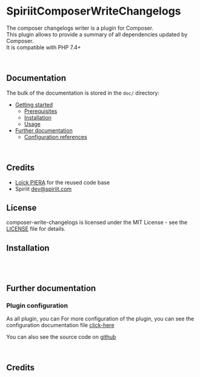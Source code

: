 SpiriitComposerWriteChangelogs
============================
The composer changelogs writer is a plugin for Composer. <br/>
This plugin allows to provide a summary of all dependencies updated by Composer. <br/>
It is compatible with PHP 7.4+

<br/>

Documentation
-------------
The bulk of the documentation is stored in the `doc/` directory:

* [Getting started](doc/getting-started.md)
   * [Prerequisites](doc/getting-started.md#prerequisites)
   * [Installation](doc/getting-started.md#installation)
   * [Usage](doc/getting-started.md#usage)
* [Further documentation](doc/)
   * [Configuration references](doc/configuration.md)

<br/>

Credits
-------------
* [Loïck PIERA](https://github.com/pyrech/composer-changelogs) for the reused code base
* Spiriit <dev@spiriit.com>

License
-------------
composer-write-changelogs is licensed under the MIT License - see the [LICENSE](LICENSE) file for details.

## Installation


<br/>



<br/>

## Further documentation
### Plugin configuration
As all plugin, you can 
For more configuration of the plugin, you can see the configuration documentation file [click-here](doc/configuration.md)

You can also see the source code on [github](https://github.com/lexik/)

<br/>

## Credits


<br/>


